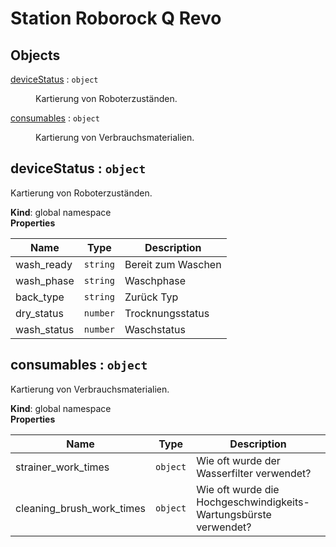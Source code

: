 # Station Roborock Q Revo

## Objects

<dl>
<dt><a href="#deviceStatus">deviceStatus</a> : <code>object</code></dt>
<dd><p>Kartierung von Roboterzuständen.</p>
</dd>
<dt><a href="#consumables">consumables</a> : <code>object</code></dt>
<dd><p>Kartierung von Verbrauchsmaterialien.</p>
</dd>
</dl>

<a name="deviceStatus"></a>

## deviceStatus : <code>object</code>
Kartierung von Roboterzuständen.

**Kind**: global namespace  
**Properties**

| Name | Type | Description |
| --- | --- | --- |
| wash_ready | <code>string</code> | Bereit zum Waschen |
| wash_phase | <code>string</code> | Waschphase |
| back_type | <code>string</code> | Zurück Typ |
| dry_status | <code>number</code> | Trocknungsstatus |
| wash_status | <code>number</code> | Waschstatus |

<a name="consumables"></a>

## consumables : <code>object</code>
Kartierung von Verbrauchsmaterialien.

**Kind**: global namespace  
**Properties**

| Name | Type | Description |
| --- | --- | --- |
| strainer_work_times | <code>object</code> | Wie oft wurde der Wasserfilter verwendet? |
| cleaning_brush_work_times | <code>object</code> | Wie oft wurde die Hochgeschwindigkeits-Wartungsbürste verwendet? |

